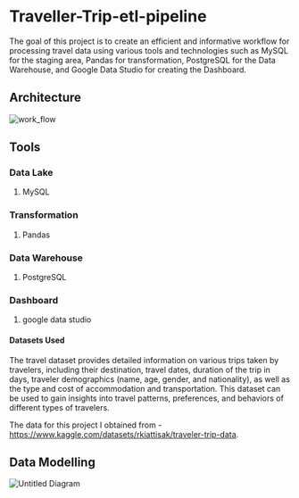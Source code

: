 # Traveller-Trip-etl-pipeline
The goal of this project is to create an efficient and informative workflow for processing travel data using various tools and technologies such as MySQL for the staging area, Pandas for transformation, PostgreSQL for the Data Warehouse, and Google Data Studio for creating the Dashboard.
## Architecture
![work_flow](https://github.com/AndhikaAr22/Traveler-Trip-etl-pipeline/assets/116149022/ebf274c6-d821-4341-bb38-4e3c79a5d532)
## Tools
### Data Lake
1. MySQL
### Transformation
1. Pandas
### Data Warehouse
1. PostgreSQL
### Dashboard
1. google data studio

#### Datasets Used
The travel dataset provides detailed information on various trips taken by travelers, including their destination, travel dates, duration of the trip in days, traveler demographics (name, age, gender, and nationality), as well as the type and cost of accommodation and transportation. This dataset can be used to gain insights into travel patterns, preferences, and behaviors of different types of travelers.

The data for this project I obtained from - https://www.kaggle.com/datasets/rkiattisak/traveler-trip-data.

## Data Modelling
![Untitled Diagram](https://github.com/AndhikaAr22/Traveler-Trip-etl-pipeline/assets/116149022/3bd5e327-2cbb-486d-8706-6af66bf3e480)



